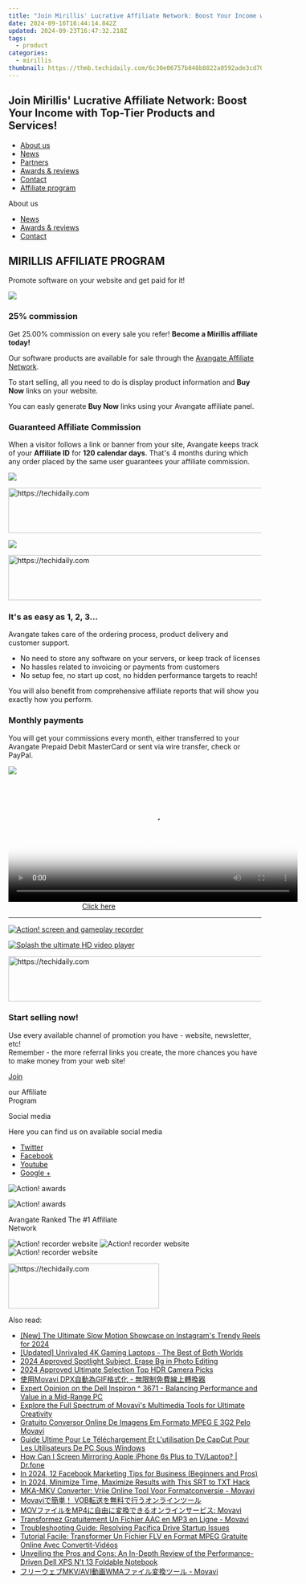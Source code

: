 ```yaml
---
title: "Join Mirillis' Lucrative Affiliate Network: Boost Your Income with Top-Tier Products and Services!"
date: 2024-09-16T16:44:14.842Z
updated: 2024-09-23T16:47:32.218Z
tags:
  - product
categories:
  - mirillis
thumbnail: https://thmb.techidaily.com/6c30e06757b848b8822a0592ade3cd707135548fc958e44df6b196388e83adbe.jpg
---
```


## Join Mirillis' Lucrative Affiliate Network: Boost Your Income with Top-Tier Products and Services!

* [About us](https://tools.techidaily.com/mirillis/products/)
* [News](https://tools.techidaily.com/mirillis/products/)
* [Partners](https://tools.techidaily.com/mirillis/products/)
* [Awards & reviews](https://tools.techidaily.com/mirillis/products/)
* [Contact](https://tools.techidaily.com/mirillis/products/)
* [Affiliate program](https://tools.techidaily.com/mirillis/products/)

About us

* [News](https://tools.techidaily.com/mirillis/products/)
* [Awards & reviews](https://tools.techidaily.com/mirillis/products/)
* [Contact](https://tools.techidaily.com/mirillis/products/)

## MIRILLIS AFFILIATE PROGRAM

Promote software on your website and get paid for it!

![](https://mirillis.com/res/old/media/images/affiliate_program/Draw_25.png) 

### 25% commission

Get 25.00% commission on every sale you refer! **Become a Mirillis affiliate today!**

Our software products are available for sale through the [Avangate Affiliate Network](http://www.avangate.com/affiliates/).

To start selling, all you need to do is display product information and **Buy Now** links on your website.

You can easly generate **Buy Now** links using your Avangate affiliate panel.

### Guaranteed Affiliate Commission

When a visitor follows a link or banner from your site, Avangate keeps track of your **Affiliate ID** for **120 calendar days**. That's 4 months during which any order placed by the same user guarantees your affiliate commission.

![](https://mirillis.com/res/old/media/images/affiliate_program/Draw_guaranteed.png) 

<!-- affiliate ads begin -->
<a href="https://aligracehair.sjv.io/c/5597632/1902294/19272" target="_top" id="1902294">
  <img src="//a.impactradius-go.com/display-ad/19272-1902294" border="0" alt="https://techidaily.com" width="728" height="90"/>
</a>
<img height="0" width="0" src="https://aligracehair.sjv.io/i/5597632/1902294/19272" style="position:absolute;visibility:hidden;" border="0" />
<!-- affiliate ads end -->

![](https://mirillis.com/res/old/media/images/affiliate_program/Draw_easy.png) 

<!-- affiliate ads begin -->
<a href="https://aligracehair.sjv.io/c/5597632/1997680/19272" target="_top" id="1997680">
  <img src="//a.impactradius-go.com/display-ad/19272-1997680" border="0" alt="https://techidaily.com" width="728" height="90"/>
</a>
<img height="0" width="0" src="https://aligracehair.sjv.io/i/5597632/1997680/19272" style="position:absolute;visibility:hidden;" border="0" />
<!-- affiliate ads end -->

### It's as easy as 1, 2, 3...

Avangate takes care of the ordering process, product delivery and customer support.

* No need to store any software on your servers, or keep track of licenses
* No hassles related to invoicing or payments from customers
* No setup fee, no start up cost, no hidden performance targets to reach!

You will also benefit from comprehensive affiliate reports that will show you exactly how you perform.

### Monthly payments

You will get your commissions every month, either transferred to your Avangate Prepaid Debit MasterCard or sent via wire transfer, check or PayPal.

![](https://mirillis.com/res/old/media/images/affiliate_program/Draw_Monthly.png) 

<!-- affiliate ads begin -->
<span id="1983474">
					<video width="576" height="240" style="cursor:pointer"
           poster="//a.impactradius-go.com/display-clicktoplayimage/1983474.png"
           onclick="if(!this.playClicked){this.play();this.setAttribute('controls',true);this.playClicked=true;}">
	   <source src="//a.impactradius-go.com/display-ad/22993-1983474">
	   <img src="//a.impactradius-go.com/display-clicktoplayimage/1983474.png" style="border: none; height: 100%; width: 100%; object-fit: contain">
	</video>
	<div style="width:360px;text-align:center"><a href="javascript:window.open(decodeURIComponent('https%3A%2F%2Fhomestyler.sjv.io%2Fc%2F5597632%2F1983474%2F22993'), '_blank');void(0);">Click here</a></div>
</span>
<img height="0" width="0" src="https://imp.pxf.io/i/5597632/1983474/22993" style="position:absolute;visibility:hidden;" border="0" />
<!-- affiliate ads end -->

---

[![Action! screen and gameplay recorder](https://mirillis.com/res/old/media/images/affiliate_program/BOX_ACTION.png)](https://tools.techidaily.com/mirillis/products/) 

[![Splash the ultimate HD video player](https://mirillis.com/res/old/media/images/affiliate_program/BOX_SPLASH.png)](https://tools.techidaily.com/mirillis/products/) 

<!-- affiliate ads begin -->
<a href="https://unicoeye.pxf.io/c/5597632/2134498/18498" target="_top" id="2134498">
  <img src="//a.impactradius-go.com/display-ad/18498-2134498" border="0" alt="https://techidaily.com" width="720" height="90"/>
</a>
<img height="0" width="0" src="https://unicoeye.pxf.io/i/5597632/2134498/18498" style="position:absolute;visibility:hidden;" border="0" />
<!-- affiliate ads end -->

### Start selling now!

Use every available channel of promotion you have - website, newsletter, etc!  
Remember - the more referral links you create, the more chances you have to make money from your web site!

[Join](https://www.avangate.com/affiliates/sign-up.php?merchant=MIRILLIS&template=&lang=) 

our Affiliate  
Program

Social media

Here you can find us on available social media

  
* [Twitter](https://twitter.com/MirillisTeam)
* [Facebook](https://www.facebook.com/Mirillis/)
* [Youtube](https://www.youtube.com/user/MirillisTeam)
* [Google +](https://plus.google.com/+Mirillis)

![Action! awards](https://mirillis.com/res/old/media/images/affiliate_program/awards.png)   
  
![Action! awards](https://mirillis.com/res/old/media/images/affiliate_program/logo_avangate.png)   
  
Avangate Ranked The #1 Affiliate   
Network

![Action! recorder website](https://mirillis.com/res/old/media/images/affiliate_program/sign1.png) ![Action! recorder website](https://mirillis.com/res/old/media/images/affiliate_program/sign2.png) ![Action! recorder website](https://mirillis.com/res/old/media/images/affiliate_program/sign3.png)

<!-- affiliate ads begin -->
<a href="https://aligracehair.sjv.io/c/5597632/2006955/19272" target="_top" id="2006955">
  <img src="//a.impactradius-go.com/display-ad/19272-2006955" border="0" alt="https://techidaily.com" width="300" height="90"/>
</a>
<img height="0" width="0" src="https://aligracehair.sjv.io/i/5597632/2006955/19272" style="position:absolute;visibility:hidden;" border="0" />
<!-- affiliate ads end -->

<ins class="adsbygoogle"
     style="display:block"
     data-ad-format="autorelaxed"
     data-ad-client="ca-pub-7571918770474297"
     data-ad-slot="1223367746"></ins>

<ins class="adsbygoogle"
     style="display:block"
     data-ad-client="ca-pub-7571918770474297"
     data-ad-slot="8358498916"
     data-ad-format="auto"
     data-full-width-responsive="true"></ins>

<span class="atpl-alsoreadstyle">Also read:</span>
<div><ul>
<li><a href="https://instagram-videos.techidaily.com/new-the-ultimate-slow-motion-showcase-on-instagrams-trendy-reels-for-2024/"><u>[New] The Ultimate Slow Motion Showcase on Instagram's Trendy Reels for 2024</u></a></li>
<li><a href="https://article-files.techidaily.com/updated-unrivaled-4k-gaming-laptops-the-best-of-both-worlds/"><u>[Updated] Unrivaled 4K Gaming Laptops - The Best of Both Worlds</u></a></li>
<li><a href="https://extra-skills.techidaily.com/2024-approved-spotlight-subject-erase-bg-in-photo-editing/"><u>2024 Approved Spotlight Subject, Erase Bg in Photo Editing</u></a></li>
<li><a href="https://vp-tips.techidaily.com/2024-approved-ultimate-selection-top-hdr-camera-picks/"><u>2024 Approved Ultimate Selection Top HDR Camera Picks</u></a></li>
<li><a href="https://win-reviews.techidaily.com/movavi-dpxgif/"><u>使用Movavi DPX自動為GIF格式化 - 無限制免費線上轉換器</u></a></li>
<li><a href="https://buynow-info.techidaily.com/expert-opinion-on-the-dell-inspiron-3671-balancing-performance-and-value-in-a-mid-range-pc/"><u>Expert Opinion on the Dell Inspiron ^ 3671 - Balancing Performance and Value in a Mid-Range PC</u></a></li>
<li><a href="https://win-reviews.techidaily.com/explore-the-full-spectrum-of-movavis-multimedia-tools-for-ultimate-creativity/"><u>Explore the Full Spectrum of Movavi's Multimedia Tools for Ultimate Creativity</u></a></li>
<li><a href="https://win-reviews.techidaily.com/gratuito-conversor-online-de-imagens-em-formato-mpeg-e-3g2-pelo-movavi/"><u>Gratuito Conversor Online De Imagens Em Formato MPEG E 3G2 Pelo Movavi</u></a></li>
<li><a href="https://win-reviews.techidaily.com/guide-ultime-pour-le-telechargement-et-lutilisation-de-capcut-pour-les-utilisateurs-de-pc-sous-windows/"><u>Guide Ultime Pour Le Téléchargement Et L'utilisation De CapCut Pour Les Utilisateurs De PC Sous Windows</u></a></li>
<li><a href="https://screen-mirror.techidaily.com/how-can-i-screen-mirroring-apple-iphone-6s-plus-to-tvlaptop-drfone-by-drfone-ios/"><u>How Can I Screen Mirroring Apple iPhone 6s Plus to TV/Laptop? | Dr.fone</u></a></li>
<li><a href="https://facebook-video-content.techidaily.com/in-2024-12-facebook-marketing-tips-for-business-beginners-and-pros/"><u>In 2024, 12 Facebook Marketing Tips for Business (Beginners and Pros)</u></a></li>
<li><a href="https://extra-support.techidaily.com/in-2024-minimize-time-maximize-results-with-this-srt-to-txt-hack/"><u>In 2024, Minimize Time, Maximize Results with This SRT to TXT Hack</u></a></li>
<li><a href="https://win-reviews.techidaily.com/mka-mkv-converter-vrije-online-tool-voor-formatconversie-movavi/"><u>MKA-MKV Converter: Vrije Online Tool Voor Formatconversie - Movavi</u></a></li>
<li><a href="https://win-reviews.techidaily.com/movavi-vob/"><u>Movaviで簡単！ VOB転送を無料で行うオンラインツール</u></a></li>
<li><a href="https://win-reviews.techidaily.com/1726224186579-movmp4-movavi/"><u>MOVファイルをMP4に自由に変換できるオンラインサービス: Movavi</u></a></li>
<li><a href="https://win-reviews.techidaily.com/transformez-gratuitement-un-fichier-aac-en-mp3-en-ligne-movavi/"><u>Transformez Gratuitement Un Fichier AAC en MP3 en Ligne - Movavi</u></a></li>
<li><a href="https://program-issues.techidaily.com/troubleshooting-guide-resolving-pacifica-drive-startup-issues/"><u>Troubleshooting Guide: Resolving Pacifica Drive Startup Issues</u></a></li>
<li><a href="https://win-reviews.techidaily.com/tutorial-facile-transformer-un-fichier-flv-en-format-mpeg-gratuite-online-avec-convertit-videos/"><u>Tutorial Facile: Transformer Un Fichier FLV en Format MPEG Gratuite Online Avec Convertit-Vidéos</u></a></li>
<li><a href="https://buynow-marvelous.techidaily.com/unveiling-the-pros-and-cons-an-in-depth-review-of-the-performance-driven-dell-xps-nt-13-foldable-notebook/"><u>Unveiling the Pros and Cons: An In-Depth Review of the Performance-Driven Dell XPS N't 13 Foldable Notebook</u></a></li>
<li><a href="https://win-reviews.techidaily.com/mkvaviwma-movavi/"><u>フリーウェブMKV/AVI動画WMAファイル変換ツール - Movavi</u></a></li>
</ul></div>

